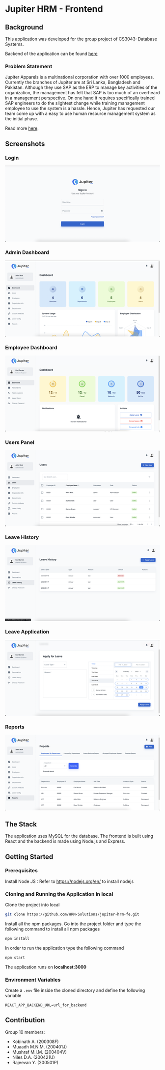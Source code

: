 # Jupiter HRM - Frontend

## Background

This application was developed for the group project of CS3043: Database Systems.

Backend of the application can be found [here](https://github.com/dan-niles/jupiter-backend)

### Problem Statement

Jupiter Apparels is a multinational corporation with over 1000 employees. Currently the branches of Jupiter are at Sri Lanka, Bangladesh and Pakistan. Although they use SAP as the ERP to manage key activities of the organization, the management has felt that SAP is too much of an overheard in a management perspective. On one hand it requires specifically trained SAP engineers to do the slightest change while training management employee to use the system is a hassle. Hence, Jupiter has requested our team come up with a easy to use human resource management system as the initial phase.

Read more [here](project-description.pdf).

## Screenshots

### Login

![Login](screenshots/login_screen.png)

### Admin Dashboard

![Admin Dashboard](screenshots/admin_dashboard.png)

### Employee Dashboard

![Employee Dashboard](screenshots/user_dashboard.png)

### Users Panel

![Users Panel](screenshots/users_panel.png)

### Leave History

![Leave History](screenshots/leave_history.png)

### Leave Application

![Leave Application](screenshots/leave_application.png)

### Reports

![Reports](screenshots/reports.png)

## The Stack

The application uses MySQL for the database. The frontend is built using React and the backend is made using Node.js and Express.

## Getting Started

### Prerequisites

Install Node JS : Refer to https://nodejs.org/en/ to install nodejs

### Cloning and Running the Application in local

Clone the project into local

```bash
git clone https://github.com/HRM-Solutions/jupiter-hrm-fe.git
```

Install all the npm packages. Go into the project folder and type the following command to install all npm packages

```bash
npm install
```

In order to run the application type the following command

```bash
npm start
```

The application runs on **localhost:3000**

### Environment Variables

Create a `.env` file inside the cloned directory and define the following variable

```
REACT_APP_BACKEND_URL=url_for_backend
```

## Contribution

Group 10 members:

- Kobinath A. (200308F)
- Muaadh M.N.M. (200401J)
- Mushraf M.I.M. (200404V)
- Niles D.A. (200421U)
- Rajeevan Y. (200501P)
